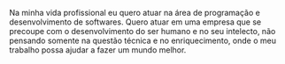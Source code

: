 Na minha vida profissional eu quero atuar na área de programação e desenvolvimento de softwares.
Quero atuar em uma empresa que se precoupe com o desenvolvimento do ser humano e no seu intelecto, não pensando somente na questão técnica e no enriquecimento, onde o meu trabalho possa ajudar a fazer um mundo melhor.
